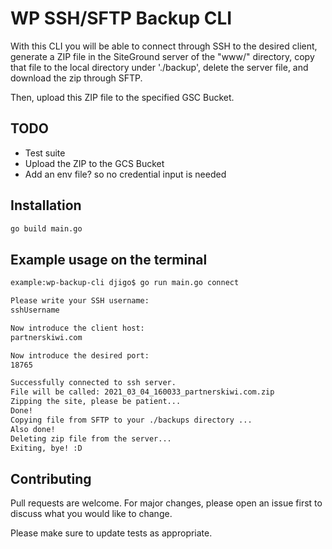 # WP SSH/SFTP Backup CLI

With this CLI you will be able to connect through SSH to the desired client, generate a ZIP file in the SiteGround server of the "www/" directory, copy that file to the local directory under './backup', delete the server file, and download the zip through SFTP.

Then, upload this ZIP file to the specified GSC Bucket.

## TODO
- Test suite
- Upload the ZIP to the GCS Bucket
- Add an env file? so no credential input is needed
## Installation


```bash
go build main.go
```

## Example usage on the terminal

```bash
example:wp-backup-cli djigo$ go run main.go connect

Please write your SSH username:
sshUsername

Now introduce the client host:
partnerskiwi.com

Now introduce the desired port:
18765

Successfully connected to ssh server.
File will be called: 2021_03_04_160033_partnerskiwi.com.zip
Zipping the site, please be patient...
Done!
Copying file from SFTP to your ./backups directory ...
Also done!
Deleting zip file from the server...
Exiting, bye! :D
```

## Contributing
Pull requests are welcome. For major changes, please open an issue first to discuss what you would like to change.

Please make sure to update tests as appropriate.
